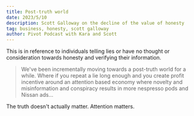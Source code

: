 ```yaml
---
title: Post-truth world
date: 2023/5/10
description: Scott Galloway on the decline of the value of honesty
tag: business, honesty, scott galloway
author: Pivot Podcast with Kara and Scott
---
```

This is in reference to individuals telling lies or have no thought or consideration towards honesty and verifying their information.

>We've been incrementally moving towards a post-truth world for a while. Where if you repeat a lie long enough and you create profit incentive around an attention based economy where novelty and misinformation and conspiracy results in more nespresso pods and Nissan ads...

The truth doesn't actually matter. Attention matters. 